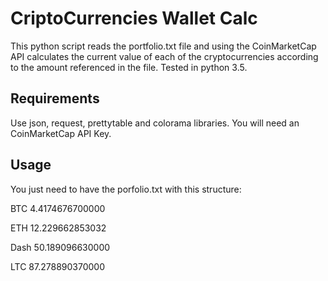 # CriptoCurrencies Wallet Calc
This python script reads the portfolio.txt file and using the CoinMarketCap API calculates the current value of each of the cryptocurrencies according to the amount referenced in the file. Tested in python 3.5.

## Requirements
Use json, request, prettytable and colorama libraries. You will need an CoinMarketCap API Key.

## Usage

You just need to have the porfolio.txt with this structure:

BTC	4.4174676700000 

ETH	12.229662853032

Dash	50.189096630000

LTC	87.278890370000

